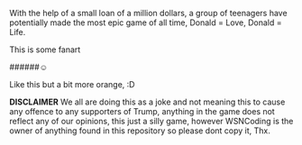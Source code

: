 With the help of a small loan of a million dollars, a group of teenagers have potentially
made the most epic game of all time, Donald = Love, Donald = Life.

This is some fanart

######☺

Like this but a bit more orange, :D

      
      
   **DISCLAIMER** 
   We all are doing this as a joke and not meaning this to cause any offence to
   any supporters of Trump, anything in the game does not reflect any 
   of our opinions, this just a silly game, however WSNCoding is the owner of anything
   found in this repository so please dont copy it, Thx.
